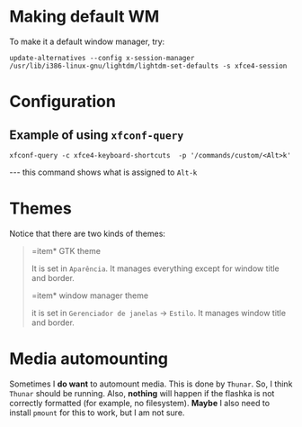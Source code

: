 # Making default WM

To make it a default window manager, try:

    update-alternatives --config x-session-manager
    /usr/lib/i386-linux-gnu/lightdm/lightdm-set-defaults -s xfce4-session

# Configuration

## Example of using `xfconf-query`

    xfconf-query -c xfce4-keyboard-shortcuts  -p '/commands/custom/<Alt>k'

\--- this command shows what is assigned to `Alt-k`

# Themes

Notice that there are two kinds of themes: 

> &#x3d;item\* GTK theme
>
> It is set in `Aparência`. It manages everything except for window title and border.
>
> &#x3d;item\* window manager theme
>
> it is set in `Gerenciador de janelas` → `Estilo`. It manages window title and border.

# Media automounting

Sometimes I __do want__ to automount media. This is done by `Thunar`. So, I think `Thunar` should be running. 
Also, __nothing__ will happen if the flashka is not correctly formatted (for example, no filesystem). __Maybe__ I also need
to install `pmount` for this to work, but I am not sure. 

